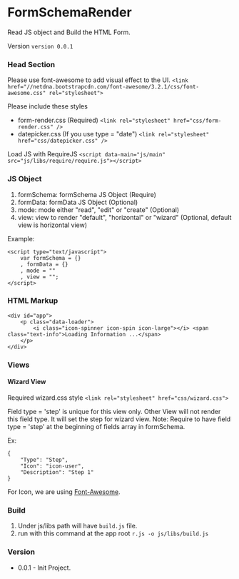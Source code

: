 FormSchemaRender
================
Read JS object and Build the HTML Form.

Version `version 0.0.1`

### Head Section
Please use font-awesome to add visual effect to the UI.
`<link href="//netdna.bootstrapcdn.com/font-awesome/3.2.1/css/font-awesome.css" rel="stylesheet">`

Please include these styles

* form-render.css (Required) `<link rel="stylesheet" href="css/form-render.css" />`
* datepicker.css (If you use type = "date") `<link rel="stylesheet" href="css/datepicker.css" />`

Load JS with RequireJS
`<script data-main="js/main" src="js/libs/require/require.js"></script>`

### JS Object
1. formSchema: formSchema JS Object (Require)
2. formData: formData JS Object (Optional)
3. mode: mode either "read", "edit" or "create" (Optional)
4. view: view to render "default", "horizontal" or "wizard" (Optional, default view is horizontal view)

Example:

	<script type="text/javascript">
		var formSchema = {}
		, formData = {}
		, mode = ""
		, view = "";
	</script>

### HTML Markup
	<div id="app">
		<p class="data-loader">
			<i class="icon-spinner icon-spin icon-large"></i> <span class="text-info">Loading Information ...</span>
		</p>
	</div>

### Views

#### Wizard View
Required wizard.css style
`<link rel="stylesheet" href="css/wizard.css">`

Field type = 'step' is unique for this view only. Other View will not render this field type.
It will set the step for wizard view.
Note: Require to have field type = 'step' at the beginning of fields array in formSchema.

Ex:

	{
		"Type": "Step",
		"Icon": "icon-user",
		"Description": "Step 1"
	}

For Icon, we are using [Font-Awesome](http://fortawesome.github.io/Font-Awesome/).

### Build
1. Under js/libs path will have `build.js` file.
2. run with this command at the app root `r.js -o js/libs/build.js`

### Version

* 0.0.1 - Init Project.
